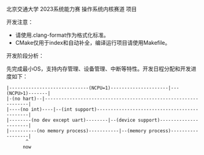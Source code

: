 北京交通大学 2023系统能力赛 操作系统内核赛道 项目

开发注意：

* 请使用.clang-format作为格式化标准。
* CMake仅用于index和自动补全，编译运行项目请使用Makefile。



开发阶段分析：

先完成最小OS，支持内存管理、设备管理、中断等特性。开发日程分配和开发进度如下：

```
|-----------------------------(NCPU=1)---------------------|---(NCPU>1)-------|
|-(no hart)--|----------------------------------------------------------------|
|----(no int)----|--(int support)---------------------------------------------|
|--------(no dev except uart)--------|--(device support)----------------------|
|----------(no memory process)-----------|--(memory process)------------------|
       ^
      now
```

